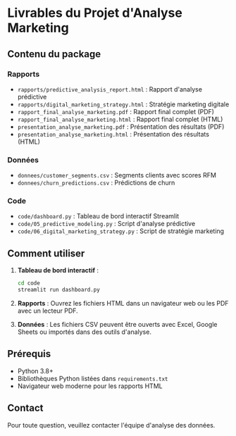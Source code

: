 # Livrables du Projet d'Analyse Marketing

## Contenu du package

### Rapports
- `rapports/predictive_analysis_report.html` : Rapport d'analyse prédictive
- `rapports/digital_marketing_strategy.html` : Stratégie marketing digitale
- `rapport_final_analyse_marketing.pdf` : Rapport final complet (PDF)
- `rapport_final_analyse_marketing.html` : Rapport final complet (HTML)
- `presentation_analyse_marketing.pdf` : Présentation des résultats (PDF)
- `presentation_analyse_marketing.html` : Présentation des résultats (HTML)

### Données
- `donnees/customer_segments.csv` : Segments clients avec scores RFM
- `donnees/churn_predictions.csv` : Prédictions de churn

### Code
- `code/dashboard.py` : Tableau de bord interactif Streamlit
- `code/05_predictive_modeling.py` : Script d'analyse prédictive
- `code/06_digital_marketing_strategy.py` : Script de stratégie marketing

## Comment utiliser

1. **Tableau de bord interactif** :
   ```bash
   cd code
   streamlit run dashboard.py
   ```

2. **Rapports** : Ouvrez les fichiers HTML dans un navigateur web ou les PDF avec un lecteur PDF.

3. **Données** : Les fichiers CSV peuvent être ouverts avec Excel, Google Sheets ou importés dans des outils d'analyse.

## Prérequis

- Python 3.8+
- Bibliothèques Python listées dans `requirements.txt`
- Navigateur web moderne pour les rapports HTML

## Contact

Pour toute question, veuillez contacter l'équipe d'analyse des données.
    